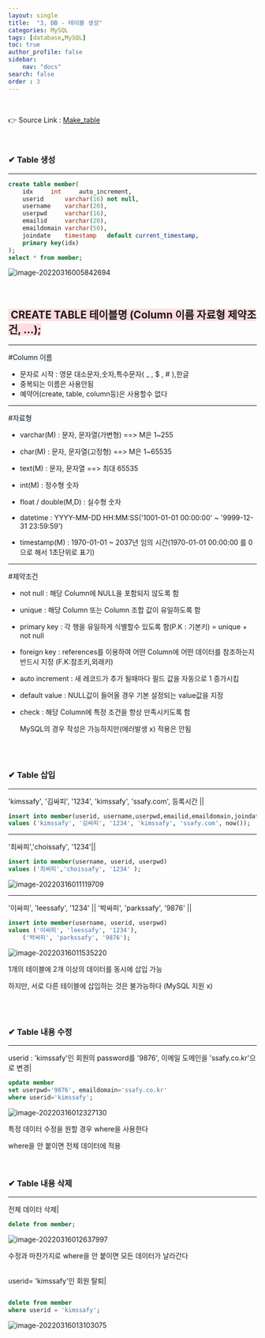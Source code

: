 ```yaml
---
layout: single
title:  "3, DB - 테이블 생성"
categories: MySQL
tags: [database,MySQL]
toc: true
author_profile: false
sidebar:
    nav: "docs"
search: false
order : 3
---
```


<br>

👉 Source Link : [Make_table](https://github.com/Jaehwany/Database/blob/036dc94a641e1156a4abbb18f3fbbba3a5cc7168/1.%20basic/2.%20table_make.sql)

<br>

### ✔ Table 생성

------------------------------------------------------------------



``` sql
create table member(
	idx		int		auto_increment,
	userid		varchar(16)	not null,
	username	varchar(20),
	userpwd		varchar(16),
	emailid		varchar(20),
	emaildomain	varchar(50),
	joindate	timestamp	default	current_timestamp,
	primary key(idx)
);
select * from member;
```

![image-20220316005842694](../../images/db/2022-03-17-db-table/image-20220316005842694.png)

<br>

## <span style="background-color:#ffdce0"> CREATE TABLE 테이블명 (Column 이름   자료형   제약조건,  ...);</span>

---------------------

#<span style ="background-color:#f1f8ff">Column 이름</span>

- 문자로 시작 : 영문 대소문자,숫자,특수문자( _ , $ , # ),한글
- 중복되는 이름은 사용안됨
- 예약어(create, table, column등)은 사용할수 없다

-------------------------------

#<span style ="background-color:#f1f8ff">자료형</span>

- varchar(M) :  문자, 문자열(가변형) ==> M은 1~255

- char(M)   :  문자, 문자열(고정형) ==> M은 1~65535
- text(M)   :  문자, 문자열        ==> 최대 65535 
- int(M)    :  정수형 숫자
- float / double(M,D) : 실수형 숫자
- datetime :    YYYY-MM-DD HH:MM:SS('1001-01-01 00:00:00' ~ '9999-12-31 23:59:59')
- timestamp(M) : 1970-01-01 ~ 2037년 임의 시간(1970-01-01 00:00:00 를 0으로 해서 1초단위로 표기)

-------------------------

#<span style ="background-color:#f1f8ff">제약조건</span>

- not null :  해당 Column에 NULL을 포함되지 않도록 함 

- unique :  해당 Column 또는 Column 조합 값이 유일하도록 함

- primary key : 각 행을 유일하게 식별할수 있도록 함(P.K : 기본키) = unique + not null

- foreign key : references를 이용하여 어떤 Column에 어떤 데이터를 참조하는지 반드시 지정 (F.K:참조키,외래키)

- auto increment : 새 레코드가 추가 될때마다 필드 값을 자동으로 1 증가시킴

- default value : NULL값이 들어올 경우 기본 설정되는 value값을 지정

- check : 해당 Column에 특정 조건을 항상 만족시키도록 함

  MySQL의 경우 작성은 가능하지만(에러발생 x) 적용은 안됨

<br><br>

###  ✔  Table 삽입

----------------------------------------

'kimssafy', '김싸피', '1234', 'kimssafy', 'ssafy.com', 등록시간 ||

``` sql
insert into member(userid, username,userpwd,emailid,emaildomain,joindate)
values ('kimssafy', '김싸피', '1234', 'kimssafy', 'ssafy.com', now());
```

-------------------

'최싸피','choissafy', '1234'||

``` sql
insert into member(username, userid, userpwd)
values ('최싸피','choissafy', '1234' );
```

![image-20220316011119709](../../images/db/2022-03-17-db-table/image-20220316011119709.png)

------------------------------

'이싸피', 'leessafy', '1234'   || '박싸피', 'parkssafy', '9876' ||

``` sql
insert into member(username, userid, userpwd)
values ('이싸피', 'leessafy', '1234'),
	('박싸피', 'parkssafy', '9876');
```

![image-20220316011535220](../../images/db/2022-03-17-db-table/image-20220316011535220.png)

1개의 테이블에 2개 이상의 데이터를 동시에 삽입 가능

하지만, 서로 다른 테이블에 삽입하는 것은 불가능하다 (MySQL 지원 x)<br><br>

<br>

### ✔  Table 내용 수정

---------------------------------

userid : 'kimssafy'인 회원의 password를 '9876', 이메일 도메인을 'ssafy.co.kr'으로 변경|

```sql
update member
set userpwd='9876', emaildomain='ssafy.co.kr'
where userid='kimssafy';
```

![image-20220316012327130](../../images/db/2022-03-17-db-table/image-20220316012327130.png)

특정 데이터 수정을 원할 경우 where을 사용한다

where을 안 붙이면 전체 데이터에 적용

<br>

### ✔  Table 내용 삭제

-----------------------------------------------

전체 데이터 삭제|

``` sql
delete from member;
```

![image-20220316012637997](../../images/db/2022-03-17-db-table/image-20220316012637997.png)

수정과 마찬가지로 where을 안 붙이면 모든 데이터가 날라간다

<br>userid= 'kimssafy'인 회원 탈퇴|

``` sql

delete from member
where userid = 'kimssafy';
```

![image-20220316013103075](../../images/db/2022-03-17-db-table/image-20220316013103075.png)